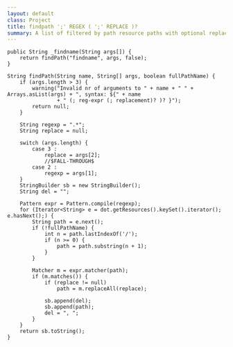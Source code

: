 ```yaml
---
layout: default
class: Project
title: findpath ';' REGEX ( ';' REPLACE )?
summary: A list of filtered by path resource paths with optional replacement
---
```


	public String _findname(String args[]) {
		return findPath("findname", args, false);
	}

	String findPath(String name, String[] args, boolean fullPathName) {
		if (args.length > 3) {
			warning("Invalid nr of arguments to " + name + " " + Arrays.asList(args) + ", syntax: ${" + name
					+ " (; reg-expr (; replacement)? )? }");
			return null;
		}

		String regexp = ".*";
		String replace = null;

		switch (args.length) {
			case 3 :
				replace = args[2];
				//$FALL-THROUGH$
			case 2 :
				regexp = args[1];
		}
		StringBuilder sb = new StringBuilder();
		String del = "";

		Pattern expr = Pattern.compile(regexp);
		for (Iterator<String> e = dot.getResources().keySet().iterator(); e.hasNext();) {
			String path = e.next();
			if (!fullPathName) {
				int n = path.lastIndexOf('/');
				if (n >= 0) {
					path = path.substring(n + 1);
				}
			}

			Matcher m = expr.matcher(path);
			if (m.matches()) {
				if (replace != null)
					path = m.replaceAll(replace);

				sb.append(del);
				sb.append(path);
				del = ", ";
			}
		}
		return sb.toString();
	}
